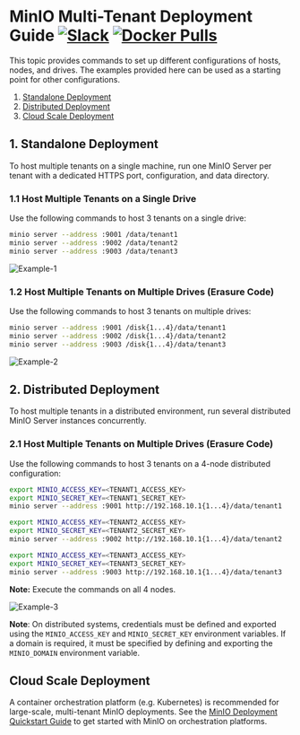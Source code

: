 # MinIO Multi-Tenant Deployment Guide [![Slack](https://slack.min.io/slack?type=svg)](https://slack.min.io) [![Docker Pulls](https://img.shields.io/docker/pulls/minio/minio.svg?maxAge=604800)](https://hub.docker.com/r/minio/minio/)

This topic provides commands to set up different configurations of hosts, nodes, and drives. The examples provided here can be used as a starting point for other configurations.

1. [Standalone Deployment](#standalone-deployment)
2. [Distributed Deployment](#distributed-deployment)
3. [Cloud Scale Deployment](#cloud-scale-deployment)

## <a name="standalone-deployment"></a>1. Standalone Deployment

To host multiple tenants on a single machine, run one MinIO Server per tenant with a dedicated HTTPS port, configuration, and data directory.

### 1.1 Host Multiple Tenants on a Single Drive

Use the following commands to host 3 tenants on a single drive:

```sh
minio server --address :9001 /data/tenant1
minio server --address :9002 /data/tenant2
minio server --address :9003 /data/tenant3
```

![Example-1](https://github.com/storj/minio/blob/master/docs/screenshots/Example-1.jpg?raw=true)

### 1.2 Host Multiple Tenants on Multiple Drives (Erasure Code)

Use the following commands to host 3 tenants on multiple drives:

```sh
minio server --address :9001 /disk{1...4}/data/tenant1
minio server --address :9002 /disk{1...4}/data/tenant2
minio server --address :9003 /disk{1...4}/data/tenant3
```

![Example-2](https://github.com/storj/minio/blob/master/docs/screenshots/Example-2.jpg?raw=true)

## <a name="distributed-deployment"></a>2. Distributed Deployment

To host multiple tenants in a distributed environment, run several distributed MinIO Server instances concurrently.

### 2.1 Host Multiple Tenants on Multiple Drives (Erasure Code)

Use the following commands to host 3 tenants on a 4-node distributed configuration:

```sh
export MINIO_ACCESS_KEY=<TENANT1_ACCESS_KEY>
export MINIO_SECRET_KEY=<TENANT1_SECRET_KEY>
minio server --address :9001 http://192.168.10.1{1...4}/data/tenant1

export MINIO_ACCESS_KEY=<TENANT2_ACCESS_KEY>
export MINIO_SECRET_KEY=<TENANT2_SECRET_KEY>
minio server --address :9002 http://192.168.10.1{1...4}/data/tenant2

export MINIO_ACCESS_KEY=<TENANT3_ACCESS_KEY>
export MINIO_SECRET_KEY=<TENANT3_SECRET_KEY>
minio server --address :9003 http://192.168.10.1{1...4}/data/tenant3
```

**Note:** Execute the commands on all 4 nodes.

![Example-3](https://github.com/storj/minio/blob/master/docs/screenshots/Example-3.jpg?raw=true)

**Note**: On distributed systems, credentials must be defined and exported using the `MINIO_ACCESS_KEY` and  `MINIO_SECRET_KEY` environment variables. If a domain is required, it must be specified by defining and exporting the `MINIO_DOMAIN` environment variable.

## <a name="cloud-scale-deployment"></a>Cloud Scale Deployment

A container orchestration platform (e.g. Kubernetes) is recommended for large-scale, multi-tenant MinIO deployments. See the [MinIO Deployment Quickstart Guide](https://docs.min.io/docs/minio-deployment-quickstart-guide) to get started with MinIO on orchestration platforms.
